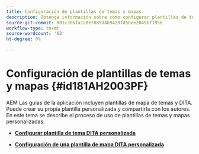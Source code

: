 ```yaml
---
title: Configuración de plantillas de temas y mapas
description: Obtenga información sobre cómo configurar plantillas de temas y asignaciones
source-git-commit: 801c306fa120e7889d4b9428fd5bee2849bf1956
workflow-type: tm+mt
source-wordcount: '63'
ht-degree: 0%

---
```



# Configuración de plantillas de temas y mapas {#id181AH2003PF}

AEM Las guías de la aplicación incluyen plantillas de mapa de temas y DITA. Puede crear su propia plantilla personalizada y compartirla con los autores. En este tema se describe el proceso de uso de plantillas de temas y mapas personalizadas.

- **[Configurar plantilla de tema DITA personalizada](conf-template-tags-custom-dita-topic-template.md)**

- **[Configuración de una plantilla de mapa DITA personalizada](conf-template-tags-custom-dita-map-templates.md)**


